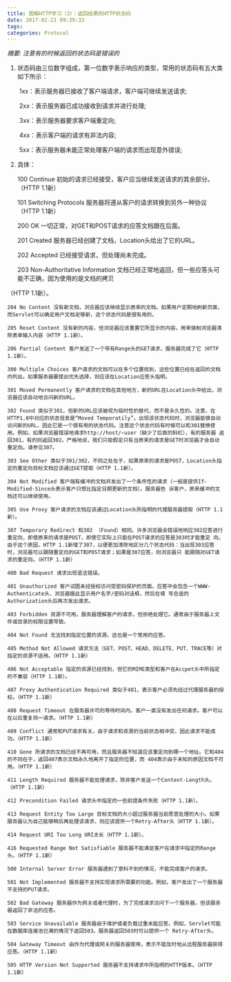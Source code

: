 ```yaml
---
title: 图解HTTP学习（3）：返回结果的HTTP状态码
date: 2017-02-21 09:39:33
tags:
categories: Protocol
---
```

*摘要: 注意有的时候返回的状态码是错误的*
<!--more-->
1. 状态码由三位数字组成，第一位数字表示响应的类型，常用的状态码有五大类如下所示：

　　1xx：表示服务器已接收了客户端请求，客户端可继续发送请求;

　　2xx：表示服务器已成功接收到请求并进行处理;

　　3xx：表示服务器要求客户端重定向;

　　4xx：表示客户端的请求有非法内容;

　　5xx：表示服务器未能正常处理客户端的请求而出现意外错误;

2. 具体：

    100 Continue 初始的请求已经接受，客户应当继续发送请求的其余部分。（HTTP 1.1新）

    101 Switching Protocols 服务器将遵从客户的请求转换到另外一种协议（HTTP 1.1新）

    200 OK 一切正常，对GET和POST请求的应答文档跟在后面。

    201 Created 服务器已经创建了文档，Location头给出了它的URL。

    202 Accepted 已经接受请求，但处理尚未完成。

    203 Non-Authoritative Information 文档已经正常地返回，但一些应答头可能不正确，因为使用的是文档的拷贝

（HTTP 1.1新）。

    204 No Content 没有新文档，浏览器应该继续显示原来的文档。如果用户定期地刷新页面，而Servlet可以确定用户文档足够新，这个状态代码是很有用的。

    205 Reset Content 没有新的内容，但浏览器应该重置它所显示的内容。用来强制浏览器清除表单输入内容（HTTP 1.1新）。

    206 Partial Content 客户发送了一个带有Range头的GET请求，服务器完成了它（HTTP 1.1新）。

    300 Multiple Choices 客户请求的文档可以在多个位置找到，这些位置已经在返回的文档内列出。如果服务器要提出优先选择，则应该在Location应答头指明。

    301 Moved Permanently 客户请求的文档在其他地方，新的URL在Location头中给出，浏览器应该自动地访问新的URL。

    302 Found 类似于301，但新的URL应该被视为临时性的替代，而不是永久性的。注意，在HTTP1.0中对应的状态信息是“Moved Temporatily”。出现该状态代码时，浏览器能够自动访问新的URL，因此它是一个很有用的状态代码。注意这个状态代码有时候可以和301替换使用。例如，如果浏览器错误地请求http://host/~user（缺少了后面的斜杠），有的服务器 返回301，有的则返回302。严格地说，我们只能假定只有当原来的请求是GET时浏览器才会自动重定向。请参见307。

    303 See Other 类似于301/302，不同之处在于，如果原来的请求是POST，Location头指定的重定向目标文档应该通过GET提取（HTTP 1.1新）。

    304 Not Modified 客户端有缓冲的文档并发出了一个条件性的请求（一般是提供If-Modified-Since头表示客户只想比指定日期更新的文档）。服务器告 诉客户，原来缓冲的文档还可以继续使用。

    305 Use Proxy 客户请求的文档应该通过Location头所指明的代理服务器提取（HTTP 1.1新）。

    307 Temporary Redirect 和302 （Found）相同。许多浏览器会错误地响应302应答进行重定向，即使原来的请求是POST，即使它实际上只能在POST请求的应答是303时才能重定 向。由于这个原因，HTTP 1.1新增了307，以便更加清除地区分几个状态代码：当出现303应答时，浏览器可以跟随重定向的GET和POST请求；如果是307应答，则浏览器只 能跟随对GET请求的重定向。（HTTP 1.1新）

    400 Bad Request 请求出现语法错误。

    401 Unauthorized 客户试图未经授权访问受密码保护的页面。应答中会包含一个WWW-Authenticate头，浏览器据此显示用户名字/密码对话框，然后在填 写合适的Authorization头后再次发出请求。

    403 Forbidden 资源不可用。服务器理解客户的请求，但拒绝处理它。通常由于服务器上文件或目录的权限设置导致。

    404 Not Found 无法找到指定位置的资源。这也是一个常用的应答。

    405 Method Not Allowed 请求方法（GET、POST、HEAD、DELETE、PUT、TRACE等）对指定的资源不适用。（HTTP 1.1新）

    406 Not Acceptable 指定的资源已经找到，但它的MIME类型和客户在Accpet头中所指定的不兼容（HTTP 1.1新）。

    407 Proxy Authentication Required 类似于401，表示客户必须先经过代理服务器的授权。（HTTP 1.1新）

    408 Request Timeout 在服务器许可的等待时间内，客户一直没有发出任何请求。客户可以在以后重复同一请求。（HTTP 1.1新）

    409 Conflict 通常和PUT请求有关。由于请求和资源的当前状态相冲突，因此请求不能成功。（HTTP 1.1新）

    410 Gone 所请求的文档已经不再可用，而且服务器不知道应该重定向到哪一个地址。它和404的不同在于，返回407表示文档永久地离开了指定的位置，而 404表示由于未知的原因文档不可用。（HTTP 1.1新）

    411 Length Required 服务器不能处理请求，除非客户发送一个Content-Length头。（HTTP 1.1新）

    412 Precondition Failed 请求头中指定的一些前提条件失败（HTTP 1.1新）。

    413 Request Entity Too Large 目标文档的大小超过服务器当前愿意处理的大小。如果服务器认为自己能够稍后再处理该请求，则应该提供一个Retry-After头（HTTP 1.1新）。

    414 Request URI Too Long URI太长（HTTP 1.1新）。

    416 Requested Range Not Satisfiable 服务器不能满足客户在请求中指定的Range头。（HTTP 1.1新）

    500 Internal Server Error 服务器遇到了意料不到的情况，不能完成客户的请求。

    501 Not Implemented 服务器不支持实现请求所需要的功能。例如，客户发出了一个服务器不支持的PUT请求。

    502 Bad Gateway 服务器作为网关或者代理时，为了完成请求访问下一个服务器，但该服务器返回了非法的应答。

    503 Service Unavailable 服务器由于维护或者负载过重未能应答。例如，Servlet可能在数据库连接池已满的情况下返回503。服务器返回503时可以提供一个 Retry-After头。

    504 Gateway Timeout 由作为代理或网关的服务器使用，表示不能及时地从远程服务器获得应答。（HTTP 1.1新）

    505 HTTP Version Not Supported 服务器不支持请求中所指明的HTTP版本。（HTTP 1.1新）
